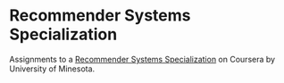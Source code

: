 # Recommender Systems Specialization

Assignments to a [Recommender Systems Specialization](https://www.coursera.org/specializations/recommender-systems) 
on Coursera by University of Minesota.
